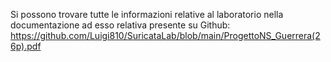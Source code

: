 Si possono trovare tutte le informazioni relative al laboratorio nella documentazione ad esso relativa presente su Github:   https://github.com/Luigi810/SuricataLab/blob/main/ProgettoNS_Guerrera(26p).pdf
